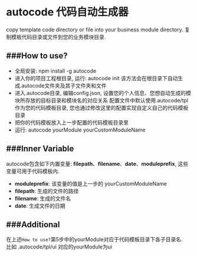 autocode
代码自动生成器
========
copy template code directory or file into your business module directory.
复制模板代码目录或文件到您的业务模块目录.

###How to use?
--------
* 全局安装: npm install -g autocode
* 进入你的项目工程根目录, 运行: autocode init
    该方法会在根目录下自动生成.autocode文件夹及其子文件夹和文件
* 进入.autocode目录, 编辑config.json, 设置您的个人信息、您想自动生成的模块所存放的目标目录和模块名的对应关系
    配置文件中默认使用.autocode/tpl作为您的代码模板目录, 您也通过修改这里的配置实现自定义自己的代码模板目录
* 把你的代码模板放入上一步配置的代码模板目录里
* 运行: autocode yourModule yourCustomModuleName

###Inner Variable
--------
autocode包含如下内置变量: __filepath__、__filename__、__date__、__moduleprefix__, 这些变量可用于代码模板内.
* __moduleprefix__: 该变量的值是上一步的 yourCustomModuleName
* __filepath__: 生成的文件的路径
* __filename__: 生成的文件名
* __date__: 生成文件的日期
    
###Additional
--------
在上述`How to use?`第5步中的yourModule对应于代码模板目录下各子目录名.<br>
比如 .autocode/tpl/ui 对应的yourModule为ui
    

     



